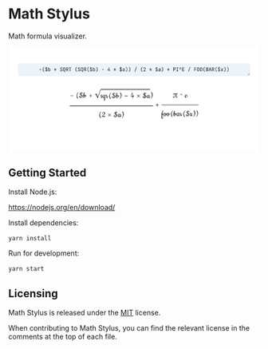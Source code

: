# Math Stylus

Math formula visualizer.

![](./assets/recording.gif)

## Getting Started

Install Node.js:

https://nodejs.org/en/download/

Install dependencies:

```shell script
yarn install
```

Run for development:

```shell script
yarn start
```

## Licensing

Math Stylus is released under the [MIT](LICENSE) license.

When contributing to Math Stylus, you can find the relevant license in the comments at the top of each file.
